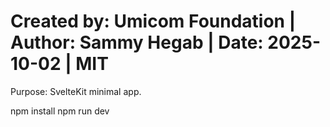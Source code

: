 # Created by: Umicom Foundation | Author: Sammy Hegab | Date: 2025-10-02 | MIT
Purpose: SvelteKit minimal app.

npm install
npm run dev
